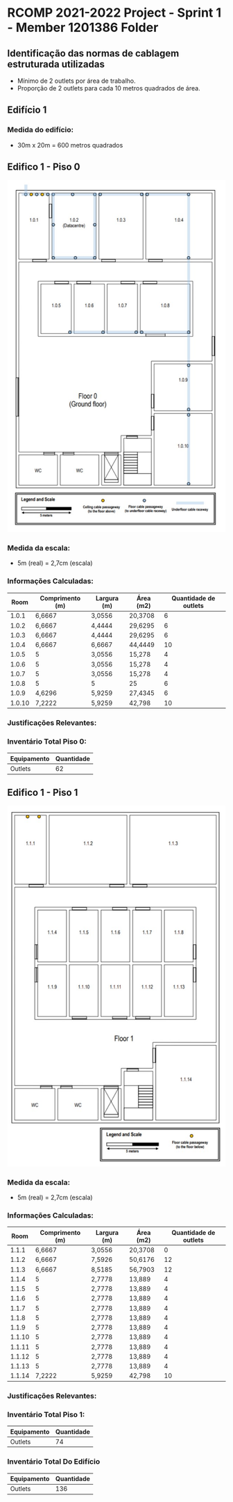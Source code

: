 RCOMP 2021-2022 Project - Sprint 1 - Member 1201386 Folder
===========================================

## Identificação das normas de cablagem estruturada utilizadas

- Mínimo de 2 outlets por área de trabalho.
- Proporção de 2 outlets para cada 10 metros quadrados de área.

## Edifício 1

### Medida do edifício:
- 30m x 20m = 600 metros quadrados

## Edifico 1 - Piso 0

![1201386](1201386_Building1_Floor0.jpg)

### Medida da escala:

- 5m (real) = 2,7cm (escala)

### Informações Calculadas: 
| Room  |	Comprimento (m) |	Largura (m)	 | Área (m2)  |Quantidade de outlets |
|-------|-------------------|----------------|------------|----------------------|
|1.0.1  |6,6667          	|3,0556     	 |20,3708	  |	6	            	 |
|1.0.2  |6,6667          	|4,4444     	 |29,6295	  |	6	           	     |
|1.0.3  |6,6667          	|4,4444     	 |29,6295	  |	6	            	 |
|1.0.4  |6,6667          	|6,6667     	 |44,4449	  |	10	            	 |
|1.0.5  |5              	|3,0556     	 |15,278	  |	4	            	 |
|1.0.6  |5               	|3,0556     	 |15,278	  |	4	            	 |
|1.0.7  |5               	|3,0556     	 |15,278	  |	4	            	 |
|1.0.8  |5               	|5          	 |25    	  |	6	            	 |
|1.0.9  |4,6296          	|5,9259     	 |27,4345	  |	6	            	 |
|1.0.10 |7,2222          	|5,9259     	 |42,798	  |	10	            	 |

### Justificações Relevantes:

### Inventário Total Piso 0:

| Equipamento |	Quantidade |
|-------------|------------|
|Outlets	  |	62		   |

## Edifico 1 - Piso 1 

![1201386](1201386_Building1_Floor1.jpg)

### Medida da escala:

- 5m (real) = 2,7cm (escala)


### Informações Calculadas:
| Room  |	Comprimento (m) |	Largura (m)	 | Área (m2)  |Quantidade de outlets |
|-------|-------------------|----------------|------------|----------------------|
|1.1.1  |6,6667          	|3,0556     	 |20,3708	  |	0	            	 |
|1.1.2  |6,6667          	|7,5926     	 |50,6176	  |	12	            	 |
|1.1.3  |6,6667          	|8,5185     	 |56,7903	  |	12	            	 |
|1.1.4  |5               	|2,7778     	 |13,889	  |	4	            	 |
|1.1.5  |5               	|2,7778     	 |13,889	  |	4	            	 |
|1.1.6  |5               	|2,7778     	 |13,889	  |	4	            	 |
|1.1.7  |5               	|2,7778     	 |13,889	  |	4	            	 |
|1.1.8  |5               	|2,7778     	 |13,889	  |	4	            	 |
|1.1.9  |5               	|2,7778     	 |13,889	  |	4	            	 |
|1.1.10 |5               	|2,7778     	 |13,889	  |	4	            	 |
|1.1.11 |5               	|2,7778     	 |13,889	  |	4	            	 |
|1.1.12 |5               	|2,7778     	 |13,889	  |	4	            	 |
|1.1.13 |5               	|2,7778     	 |13,889	  |	4	            	 |
|1.1.14 |7,2222          	|5,9259     	 |42,798	  |	10	            	 |

### Justificações Relevantes:

### Inventário Total Piso 1:

| Equipamento |	Quantidade |
|-------------|------------|
|Outlets	  |	74		   |

### Inventário Total Do Edifício 

| Equipamento |	Quantidade |
|-------------|------------|
|Outlets	  |	136		   |
